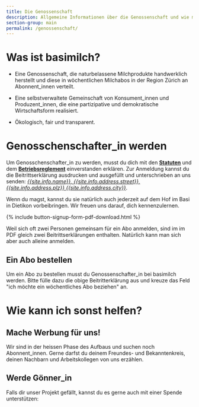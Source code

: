 ```yaml
---
title: Die Genossenschaft
description: Allgemeine Informationen über die Genossenschaft und wie man Genossenschafter_in werden kann
section-group: main
permalink: /genossenschaft/
---
```


# Was ist basimilch?

- Eine Genossenschaft, die naturbelassene Milchprodukte handwerklich
herstellt und diese in wöchentlichen Milchabos in der Region Zürich an
Abonnent_innen verteilt.

- Eine selbstverwaltete Gemeinschaft von Konsument_innen und
Produzent_innen, die eine partizipative und demokratische
Wirtschaftsform realisiert.

- Ökologisch, fair und transparent.

# Genosschenschafter_in werden

Um Genosschenschafter_in zu werden, musst du dich mit den
[**Statuten**](statuten) und dem
[**Betriebsreglement**](betriebsreglement) einverstanden erklären.
Zur Anmeldung kannst du die Beitrittserklärung ausdrucken und
ausgefüllt und unterschrieben an uns senden: [_{{site.info.name}},
{{site.info.address.street}}, {{site.info.address.plz}}
{{site.info.address.city}}_](/kontakt).

Wenn du magst, kannst du sie natürlich auch jederzeit auf dem Hof im
Basi in Dietikon vorbeibringen. Wir freuen uns darauf, dich
kennenzulernen.

{% include button-signup-form-pdf-download.html %}

Weil sich oft zwei Personen gemeinsam für ein Abo anmelden, sind im
im PDF gleich zwei Beitrittserklärungen enthalten. Natürlich kann man
sich aber auch alleine anmelden.

## Ein Abo bestellen

Um ein Abo zu bestellen musst du Genossenschafter_in bei basimilch
werden. Bitte fülle dazu die obige Beitritterklärung aus und kreuze
das Feld "ich möchte ein wöchentliches Abo beziehen" an.

# Wie kann ich sonst helfen?

## Mache Werbung für uns!

Wir sind in der heissen Phase des Aufbaus und suchen noch  Abonnent_innen. Gerne darfst du deinem Freundes- und Bekanntenkreis, deinen Nachbarn und Arbeitskollegen von
uns erzählen.

## Werde Gönner_in

Falls dir unser Projekt gefällt, kannst du es gerne auch mit einer Spende unterstützen: 

